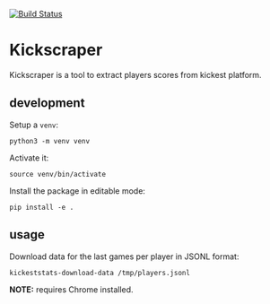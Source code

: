 [![Build Status](https://travis-ci.com/antimaLinux/kickscraper.svg?branch=develop)](https://travis-ci.com/antimaLinux/kickscraper)
# Kickscraper

Kickscraper is a tool to extract players scores from kickest platform.

## development

Setup a `venv`:

```console
python3 -m venv venv
```

Activate it:

```console
source venv/bin/activate
```

Install the package in editable mode:

```console
pip install -e .
```

## usage

Download data for the last games per player in JSONL format:

```console
kickeststats-download-data /tmp/players.jsonl
```

**NOTE:** requires Chrome installed.
